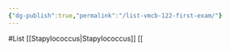```yaml
---
{"dg-publish":true,"permalink":"/list-vmcb-122-first-exam/"}
---
```


#List
[[Stapylococcus\|Stapylococcus]]
[[